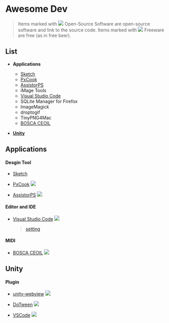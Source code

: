 # Awesome Dev

> Items marked with ![](https://camo.githubusercontent.com/123c212a73b8dd36e355c193788ea3d8baa36f73/68747470733a2f2f63646e2e7261776769742e636f6d2f6943484149542f617765736f6d652d6f73782f6d61737465722f6d656469612f6f73732e737667) Open-Source Software are open-source software and link to the source code. Items marked with ![](https://camo.githubusercontent.com/26818f2e2c99cbbac8a93f238a9760b68178cfe7/68747470733a2f2f63646e2e7261776769742e636f6d2f6943484149542f617765736f6d652d6f73782f6d61737465722f6d656469612f667265652e737667) Freeware are free (as in free beer).

## List

*	**Applications**
	* [Sketch](#sketch)
	* [PxCook](#pxcook)
	* [AssistorPS](#assistorps)
	* iMage Tools
	* [Visual Studio Code](#vscode)
	* SQLite Manager for Firefox
	* ImageMagick
	* droptogif
	* TinyPNG4Mac
	* [BOSCA CEOIL](#boscaceoil)

* [**Unity**](#unity)

## Applications

#### Desgin Tool

* [<span id="sketch">Sketch</span>](https://www.sketchapp.com/)

* [<span id="pxcook">PxCook</span>](http://www.fancynode.com.cn/pxcook) ![](https://camo.githubusercontent.com/26818f2e2c99cbbac8a93f238a9760b68178cfe7/68747470733a2f2f63646e2e7261776769742e636f6d2f6943484149542f617765736f6d652d6f73782f6d61737465722f6d656469612f667265652e737667)

* [<span id="assistorps">AssistorPS</span>](http://witstudio.net/) ![](https://camo.githubusercontent.com/26818f2e2c99cbbac8a93f238a9760b68178cfe7/68747470733a2f2f63646e2e7261776769742e636f6d2f6943484149542f617765736f6d652d6f73782f6d61737465722f6d656469612f667265652e737667)

#### Editor and IDE

* [<span id="vscode">Visual Studio Code</span>](https://code.visualstudio.com/) ![](https://camo.githubusercontent.com/123c212a73b8dd36e355c193788ea3d8baa36f73/68747470733a2f2f63646e2e7261776769742e636f6d2f6943484149542f617765736f6d652d6f73782f6d61737465722f6d656469612f6f73732e737667)

	> [setting](https://gist.github.com/DanieWng/104111d14583a27f14f3ed1ff67e3556)
	
#### MIDI

* [<span id="boscaceoil">BOSCA CEOIL</span>](http://boscaceoil.net/) ![](https://camo.githubusercontent.com/26818f2e2c99cbbac8a93f238a9760b68178cfe7/68747470733a2f2f63646e2e7261776769742e636f6d2f6943484149542f617765736f6d652d6f73782f6d61737465722f6d656469612f667265652e737667)
	
## Unity

#### Plugin

* [unity-webview](https://github.com/gree/unity-webview) ![](https://camo.githubusercontent.com/123c212a73b8dd36e355c193788ea3d8baa36f73/68747470733a2f2f63646e2e7261776769742e636f6d2f6943484149542f617765736f6d652d6f73782f6d61737465722f6d656469612f6f73732e737667)

* [DoTween](http://dotween.demigiant.com/) ![](https://camo.githubusercontent.com/123c212a73b8dd36e355c193788ea3d8baa36f73/68747470733a2f2f63646e2e7261776769742e636f6d2f6943484149542f617765736f6d652d6f73782f6d61737465722f6d656469612f6f73732e737667)

* [VSCode](https://www.assetstore.unity3d.com/cn/#!/content/45320) ![](https://camo.githubusercontent.com/123c212a73b8dd36e355c193788ea3d8baa36f73/68747470733a2f2f63646e2e7261776769742e636f6d2f6943484149542f617765736f6d652d6f73782f6d61737465722f6d656469612f6f73732e737667)



